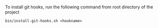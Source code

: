 To install git hooks, run the following command from root directory of the project

`bin/install-git-hooks.sh <hookname>`

